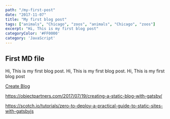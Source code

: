 ```yaml
---
path: "/my-first-post"
date: "2017-11-07"
title: "My first blog post"
tags: ["animals", "Chicago", "zoos", "animals", "Chicago", "zoos"]
excerpt: "Hi, This is my first blog post"
categoryColor: '#FF0000'
category: 'JavaScript'
---
```


## First MD file

Hi, This is my first blog post. Hi, This is my first blog post. Hi, This is my first blog post

<a href="https://www.gatsbyjs.org/blog/2017-07-19-creating-a-blog-with-gatsby/">Create Blog</a>


https://objectpartners.com/2017/07/19/creating-a-static-blog-with-gatsby/


https://scotch.io/tutorials/zero-to-deploy-a-practical-guide-to-static-sites-with-gatsbyjs
